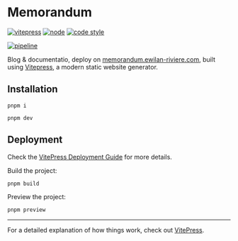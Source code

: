 # Memorandum

[![vitepress][vitepress-version-src]][vitepress-version-href]
[![node][node-src]][node-href]
[![code style](https://antfu.me/badge-code-style.svg)](https://github.com/antfu/eslint-config)

[![pipeline](https://gitlab.com/kiwilan/memorandum/badges/main/pipeline.svg)](https://gitlab.com/kiwilan/memorandum)

Blog & documentatio, deploy on [memorandum.ewilan-riviere.com](https://memorandum.ewilan-riviere.com), built using [Vitepress](https://vitepress.dev/), a modern static website generator.

## Installation

```
pnpm i
```

```
pnpm dev
```

## Deployment

Check the [VitePress Deployment Guide](https://vitepress.dev/guide/deploy) for more details.

Build the project:

```sh
pnpm build
```

Preview the project:

```sh
pnpm preview
```

---

For a detailed explanation of how things work, check out [VitePress](https://vitepress.dev/).

[vitepress-version-src]: https://img.shields.io/badge/dynamic/json?label=VitePress&query=devDependencies[%27vitepress%27]&url=https://raw.githubusercontent.com/ewilan-riviere/memorandum/main/package.json&color=28CF8D&logo=vitepress&logoColor=ffffff&labelColor=18181b
[vitepress-version-href]: https://vitepress.dev/
[node-src]: https://img.shields.io/badge/dynamic/json?label=Node.js&query=engines[%27node%27]&url=https://raw.githubusercontent.com/ewilan-riviere/memorandum/main/package.json&color=28CF8D&labelColor=18181b
[node-href]: https://nodejs.org/en
